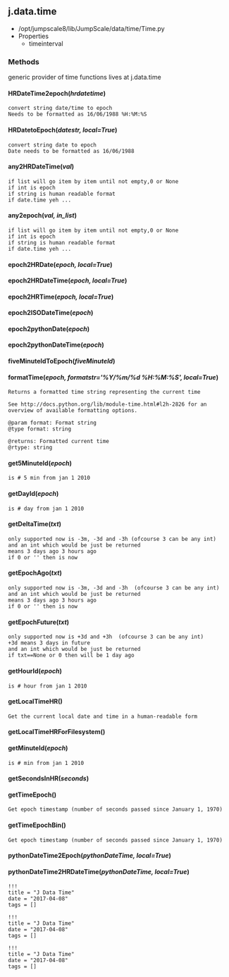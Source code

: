 <!-- toc -->
## j.data.time

- /opt/jumpscale8/lib/JumpScale/data/time/Time.py
- Properties
    - timeinterval

### Methods

generic provider of time functions
lives at j.data.time

#### HRDateTime2epoch(*hrdatetime*) 

```
convert string date/time to epoch
Needs to be formatted as 16/06/1988 %H:%M:%S

```

#### HRDatetoEpoch(*datestr, local=True*) 

```
convert string date to epoch
Date needs to be formatted as 16/06/1988

```

#### any2HRDateTime(*val*) 

```
if list will go item by item until not empty,0 or None
if int is epoch
if string is human readable format
if date.time yeh ...

```

#### any2epoch(*val, in_list*) 

```
if list will go item by item until not empty,0 or None
if int is epoch
if string is human readable format
if date.time yeh ...

```

#### epoch2HRDate(*epoch, local=True*) 

#### epoch2HRDateTime(*epoch, local=True*) 

#### epoch2HRTime(*epoch, local=True*) 

#### epoch2ISODateTime(*epoch*) 

#### epoch2pythonDate(*epoch*) 

#### epoch2pythonDateTime(*epoch*) 

#### fiveMinuteIdToEpoch(*fiveMinuteId*) 

#### formatTime(*epoch, formatstr='%Y/%m/%d %H:%M:%S', local=True*) 

```
Returns a formatted time string representing the current time

See http://docs.python.org/lib/module-time.html#l2h-2826 for an
overview of available formatting options.

@param format: Format string
@type format: string

@returns: Formatted current time
@rtype: string

```

#### get5MinuteId(*epoch*) 

```
is # 5 min from jan 1 2010

```

#### getDayId(*epoch*) 

```
is # day from jan 1 2010

```

#### getDeltaTime(*txt*) 

```
only supported now is -3m, -3d and -3h (ofcourse 3 can be any int)
and an int which would be just be returned
means 3 days ago 3 hours ago
if 0 or '' then is now

```

#### getEpochAgo(*txt*) 

```
only supported now is -3m, -3d and -3h  (ofcourse 3 can be any int)
and an int which would be just be returned
means 3 days ago 3 hours ago
if 0 or '' then is now

```

#### getEpochFuture(*txt*) 

```
only supported now is +3d and +3h  (ofcourse 3 can be any int)
+3d means 3 days in future
and an int which would be just be returned
if txt==None or 0 then will be 1 day ago

```

#### getHourId(*epoch*) 

```
is # hour from jan 1 2010

```

#### getLocalTimeHR() 

```
Get the current local date and time in a human-readable form

```

#### getLocalTimeHRForFilesystem() 

#### getMinuteId(*epoch*) 

```
is # min from jan 1 2010

```

#### getSecondsInHR(*seconds*) 

#### getTimeEpoch() 

```
Get epoch timestamp (number of seconds passed since January 1, 1970)

```

#### getTimeEpochBin() 

```
Get epoch timestamp (number of seconds passed since January 1, 1970)

```

#### pythonDateTime2Epoch(*pythonDateTime, local=True*) 

#### pythonDateTime2HRDateTime(*pythonDateTime, local=True*) 


```
!!!
title = "J Data Time"
date = "2017-04-08"
tags = []
```

```
!!!
title = "J Data Time"
date = "2017-04-08"
tags = []
```

```
!!!
title = "J Data Time"
date = "2017-04-08"
tags = []
```
